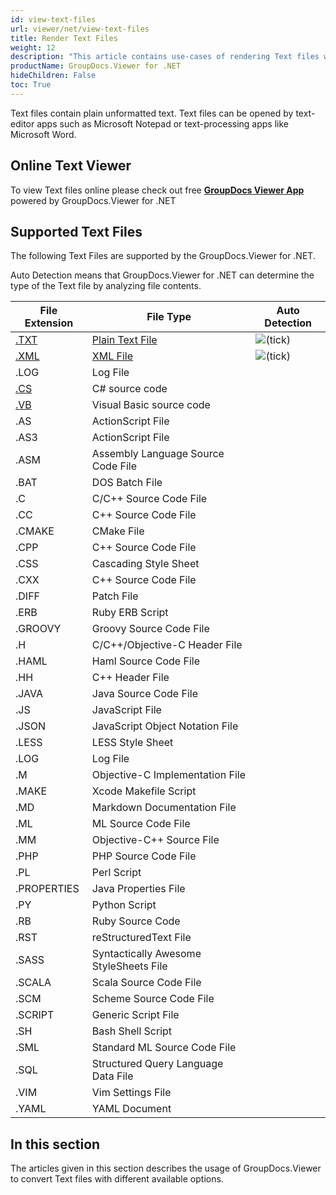```yaml
---
id: view-text-files
url: viewer/net/view-text-files
title: Render Text Files
weight: 12
description: "This article contains use-cases of rendering Text files with GroupDocs.Viewer within your .NET applications."
productName: GroupDocs.Viewer for .NET
hideChildren: False
toc: True
---
```

Text files contain plain unformatted text. Text files can be opened by text-editor apps such as Microsoft Notepad or text-processing apps like Microsoft Word.

## Online Text Viewer

To view Text files online please check out free **[GroupDocs Viewer App](https://products.groupdocs.app/viewer/total)** powered by GroupDocs.Viewer for .NET

## Supported Text Files

The following Text Files are supported by the GroupDocs.Viewer for .NET.

Auto Detection means that GroupDocs.Viewer for .NET can determine the type of the Text file by analyzing file contents.

| File Extension | File Type | Auto Detection |
| --- | --- | --- |
| [.TXT](https://docs.fileformat.com/word-processing/txt/) | [Plain Text File](https://docs.fileformat.com/word-processing/txt/) | ![(tick)](/viewer/net/images/check.png) |
| [.XML](https://docs.fileformat.com/web/xml/) | [XML File](https://docs.fileformat.com/web/xml/) | ![(tick)](/viewer/net/images/check.png) |
| .LOG | Log File |   |
| [.CS](https://docs.fileformat.com/specification/programming/cs/) | C# source code |   |
| [.VB](https://docs.fileformat.com/specification/programming/vb/) | Visual Basic source code |   |
| .AS | ActionScript File |   |
| .AS3 | ActionScript File |   |
| .ASM | Assembly Language Source Code File |   |
| .BAT | DOS Batch File |   |
| .C | C/C++ Source Code File |   |
| .CC | C++ Source Code File |   |
| .CMAKE | CMake File |   |
| .CPP | C++ Source Code File |   |
| .CSS | Cascading Style Sheet |   |
| .CXX | C++ Source Code File |   |
| .DIFF | Patch File |   |
| .ERB | Ruby ERB Script |   |
| .GROOVY | Groovy Source Code File |   |
| .H | C/C++/Objective-C Header File |   |
| .HAML | Haml Source Code File |   |
| .HH | C++ Header File |   |
| .JAVA | Java Source Code File |   |
| .JS | JavaScript File |   |
| .JSON | JavaScript Object Notation File |   |
| .LESS | LESS Style Sheet |   |
| .LOG | Log File |   |
| .M | Objective-C Implementation File |   |
| .MAKE | Xcode Makefile Script |   |
| .MD | Markdown Documentation File |   |
| .ML | ML Source Code File |   |
| .MM | Objective-C++ Source File |   |
| .PHP | PHP Source Code File |   |
| .PL | Perl Script |   |
| .PROPERTIES | Java Properties File |   |
| .PY | Python Script |   |
| .RB | Ruby Source Code |   |
| .RST | reStructuredText File |   |
| .SASS | Syntactically Awesome StyleSheets File |   |
| .SCALA | Scala Source Code File |   |
| .SCM | Scheme Source Code File |   |
| .SCRIPT | Generic Script File |   |
| .SH | Bash Shell Script |   |
| .SML | Standard ML Source Code File |   |
| .SQL | Structured Query Language Data File |   |
| .VIM | Vim Settings File |   |
| .YAML | YAML Document |   |

## In this section

The articles given in this section describes the usage of GroupDocs.Viewer to convert Text files with different available options.
